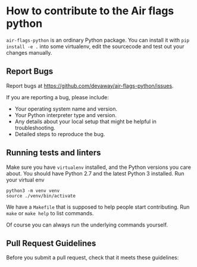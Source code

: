 # How to contribute to the Air flags python
`air-flags-python` is an ordinary Python package. You can install it with `pip install -e .` into some virtualenv, edit the sourcecode and test out your changes manually.

## Report Bugs
Report bugs at https://github.com/devaway/air-flags-python/issues.

If you are reporting a bug, please include:
* Your operating system name and version.
* Your Python interpreter type and version.
* Any details about your local setup that might be helpful in troubleshooting.
* Detailed steps to reproduce the bug.

## Running tests and linters
Make sure you have `virtualenv` installed, and the Python versions you care about. You should have Python 2.7 and the latest Python 3 installed.
Run your virtual env
```shell
python3 -m venv venv
source ./venv/bin/activate
```

We have a `Makefile` that is supposed to help people start contributing. Run `make` or `make help` to list commands.

Of course you can always run the underlying commands yourself.

## Pull Request Guidelines
Before you submit a pull request, check that it meets these guidelines: